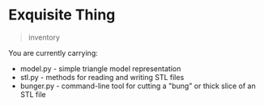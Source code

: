 Exquisite Thing
===============


> inventory

You are currently carrying:
* model.py - simple triangle model representation
* stl.py - methods for reading and writing STL files
* bunger.py - command-line tool for cutting a "bung" or thick slice of an STL file


